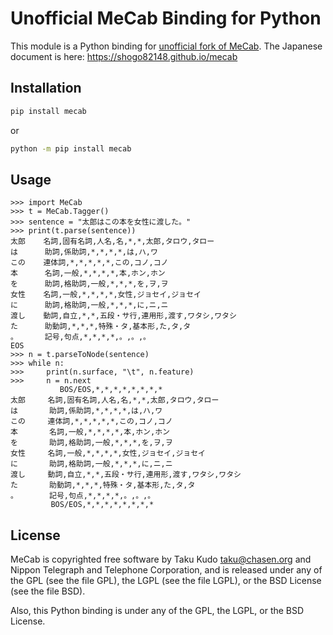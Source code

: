 # Unofficial MeCab Binding for Python

This module is a Python binding for [unofficial fork of MeCab](https://github.com/shogo82148/mecab).
The Japanese document is here: <https://shogo82148.github.io/mecab>

## Installation

```bash
pip install mecab
```

or

```bash
python -m pip install mecab
```

## Usage

```plain
>>> import MeCab
>>> t = MeCab.Tagger()
>>> sentence = "太郎はこの本を女性に渡した。"
>>> print(t.parse(sentence))
太郎    名詞,固有名詞,人名,名,*,*,太郎,タロウ,タロー
は      助詞,係助詞,*,*,*,*,は,ハ,ワ
この    連体詞,*,*,*,*,*,この,コノ,コノ
本      名詞,一般,*,*,*,*,本,ホン,ホン
を      助詞,格助詞,一般,*,*,*,を,ヲ,ヲ
女性    名詞,一般,*,*,*,*,女性,ジョセイ,ジョセイ
に      助詞,格助詞,一般,*,*,*,に,ニ,ニ
渡し    動詞,自立,*,*,五段・サ行,連用形,渡す,ワタシ,ワタシ
た      助動詞,*,*,*,特殊・タ,基本形,た,タ,タ
。      記号,句点,*,*,*,*,。,。,。
EOS
>>> n = t.parseToNode(sentence)
>>> while n:
>>>     print(n.surface, "\t", n.feature)
>>>     n = n.next
           BOS/EOS,*,*,*,*,*,*,*,*
太郎     名詞,固有名詞,人名,名,*,*,太郎,タロウ,タロー
は       助詞,係助詞,*,*,*,*,は,ハ,ワ
この     連体詞,*,*,*,*,*,この,コノ,コノ
本       名詞,一般,*,*,*,*,本,ホン,ホン
を       助詞,格助詞,一般,*,*,*,を,ヲ,ヲ
女性     名詞,一般,*,*,*,*,女性,ジョセイ,ジョセイ
に       助詞,格助詞,一般,*,*,*,に,ニ,ニ
渡し     動詞,自立,*,*,五段・サ行,連用形,渡す,ワタシ,ワタシ
た       助動詞,*,*,*,特殊・タ,基本形,た,タ,タ
。       記号,句点,*,*,*,*,。,。,。
         BOS/EOS,*,*,*,*,*,*,*,*
```

## License

MeCab is copyrighted free software by Taku Kudo <taku@chasen.org> and Nippon Telegraph and Telephone Corporation, and is released under any of the GPL (see the file GPL), the LGPL (see the file LGPL), or the BSD License (see the file BSD).

Also, this Python binding is under any of the GPL, the LGPL, or the BSD License.
